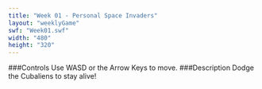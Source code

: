 ```yaml
---
title: "Week 01 - Personal Space Invaders"
layout: "weeklyGame"
swf: "Week01.swf"
width: "480"
height: "320"
---
```


###Controls
Use WASD or the Arrow Keys to move.
###Description
Dodge the Cubaliens to stay alive!

